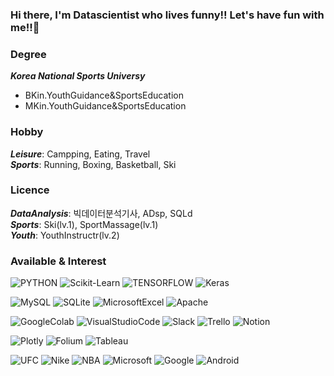 ### Hi there, I'm Datascientist who lives funny!! Let's have fun with me!!👋

### Degree
***Korea National Sports Universy***
- BKin.YouthGuidance&SportsEducation
- MKin.YouthGuidance&SportsEducation

### Hobby
***Leisure***: Campping, Eating, Travel<br>
***Sports***: Running, Boxing, Basketball, Ski

### Licence
***DataAnalysis***: 빅데이터분석기사, ADsp, SQLd<br>
***Sports***: Ski(lv.1), SportMassage(lv.1)<br>
***Youth***: YouthInstructr(lv.2)

### Available & Interest

<!--
**RyuMinSu/RyuMinSu** is a ✨ _special_ ✨ repository because its `README.md` (this file) appears on your GitHub profile.

Here are some ideas to get you started:

- 🔭 I’m currently working on ...
- 🌱 I’m currently learning ...
- 👯 I’m looking to collaborate on ...
- 🤔 I’m looking for help with ...
- 💬 Ask me about ...
- 📫 How to reach me: ...
- 😄 Pronouns: ...
- ⚡ Fun fact: ...
-->
![PYTHON](https://img.shields.io/badge/-Python-3776AB?style=flat&logo=Python&logoColor=white)
![Scikit-Learn](https://img.shields.io/badge/-Scikit_Llearn-F7931E?style=flat&logo=scikit-learn&logoColor=white)
![TENSORFLOW](https://img.shields.io/badge/-TensorFlow-FF6F00?style=flat&logo=Tensorflow&logoColor=white)
![Keras](https://img.shields.io/badge/-Keras-D00000?style=flat&logo=Keras&logoColor=white)<br>

![MySQL](https://img.shields.io/badge/-MySQL-4479A1?style=flat&logo=MySQL&logoColor=white)
![SQLite](https://img.shields.io/badge/-SQLite-003B57?style=flat&logo=SQLite&logoColor=white)
![MicrosoftExcel](https://img.shields.io/badge/-MicrosoftExcel-217346?style=flat&logo=MicrosoftExcel&logoColor=white)
![Apache](https://img.shields.io/badge/-Apache-D22128?style=flat&logo=Apache&logoColor=white)<br>

![GoogleColab](https://img.shields.io/badge/-GoogleColab-F9AB00?style=flat&logo=GoogleColab&logoColor=white)
![VisualStudioCode](https://img.shields.io/badge/-VisualStudioCode-007ACC?style=flat&logo=VisualStudioCode&logoColor=white)
![Slack](https://img.shields.io/badge/-Slack-4A154B?style=flat&logo=Slack&logoColor=white)
![Trello](https://img.shields.io/badge/-Trello-0052CC?style=flat&logo=Trello&logoColor=white)
![Notion](https://img.shields.io/badge/-Notion-000000?style=flat&logo=Notion&logoColor=white)<br>

![Plotly](https://img.shields.io/badge/-Plotly-3F4F75?style=flat&logo=Plotly&logoColor=white)
![Folium](https://img.shields.io/badge/-Folium-77B829?style=flat&logo=Folium&logoColor=white)
![Tableau](https://img.shields.io/badge/-Tableau-E97627?style=flat&logo=Tableau&logoColor=white)<br>

![UFC](https://img.shields.io/badge/-UFC-D20A0A?style=flat&logo=UFC&logoColor=white)
![Nike](https://img.shields.io/badge/-Nike-111111?style=flat&logo=Nike&logoColor=white)
![NBA](https://img.shields.io/badge/-NBA-253B73?style=flat&logo=NBA&logoColor=white)
![Microsoft](https://img.shields.io/badge/-Microsoft-5E5E5E?style=flat&logo=Microsoft&logoColor=white)
![Google](https://img.shields.io/badge/-Google-4285F4?style=flat&logo=Google&logoColor=white)
![Android](https://img.shields.io/badge/-Android-3DDC84?style=flat&logo=Android&logoColor=white)<br>
